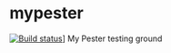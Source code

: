 # mypester

[![Build status](https://ci.appveyor.com/api/projects/status/g1yxiteovo0g1ib7?svg=true)](https://ci.appveyor.com/project/csolje/mypester)]
My Pester testing ground
